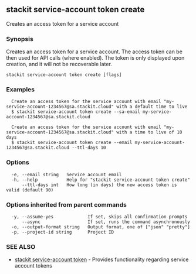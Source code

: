 ## stackit service-account token create

Creates an access token for a service account

### Synopsis

Creates an access token for a service account.
The access token can be then used for API calls (where enabled).
The token is only displayed upon creation, and it will not be recoverable later.

```
stackit service-account token create [flags]
```

### Examples

```
  Create an access token for the service account with email "my-service-account-1234567@sa.stackit.cloud" with a default time to live
  $ stackit service-account token create --sa-email my-service-account-1234567@sa.stackit.cloud

  Create an access token for the service account with email "my-service-account-1234567@sa.stackit.cloud" with a time to live of 10 days
  $ stackit service-account token create --email my-service-account-1234567@sa.stackit.cloud --ttl-days 10
```

### Options

```
  -e, --email string   Service account email
  -h, --help           Help for "stackit service-account token create"
      --ttl-days int   How long (in days) the new access token is valid (default 90)
```

### Options inherited from parent commands

```
  -y, --assume-yes             If set, skips all confirmation prompts
      --async                  If set, runs the command asynchronously
  -o, --output-format string   Output format, one of ["json" "pretty"]
  -p, --project-id string      Project ID
```

### SEE ALSO

* [stackit service-account token](./stackit_service-account_token.md)	 - Provides functionality regarding service account tokens

